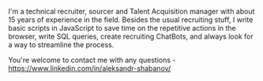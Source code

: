 I'm a technical recruiter, sourcer and Talent Acquisition manager with about 15 years of experience in the field. Besides the usual recruiting stuff, I write basic scripts in JavaScript to save time on the repetitive actions in the browser, write SQL queries, create recruiting ChatBots, and always look for a way to streamline the process.

You're welcome to contact me with any questions - https://www.linkedin.com/in/aleksandr-shabanov/
<!--
**AleksandrSh/AleksandrSh** is a ✨ _special_ ✨ repository because its `README.md` (this file) appears on your GitHub profile.

Hi there 👋 

Here are some ideas to get you started:

- 🔭 I’m currently working on ...
- 🌱 I’m currently learning ...
- 👯 I’m looking to collaborate on ...
- 🤔 I’m looking for help with ...
- 💬 Ask me about ...
- 📫 How to reach me: ...
- 😄 Pronouns: ...
- ⚡ Fun fact: ...
-->
